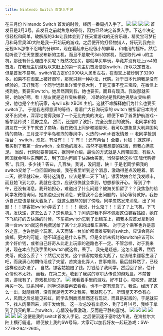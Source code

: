 ```yaml
---
title: Nintendo Switch 首发入手记
---
```

在三月份 Nintendo Switch 首发的时候，经历一番周折入手了。
![](https://user-gold-cdn.xitu.io/2017/8/11/9b7c062ce8634d91b254114abbba2f00)
![](https://user-gold-cdn.xitu.io/2017/8/11/93c31ab9f86e5f3caeb271725e320826)
![](https://user-gold-cdn.xitu.io/2017/8/11/597b76fd91fed2a7acd17f6406e4df4c)
![](https://user-gold-cdn.xitu.io/2017/8/11/f7968992eced58722c8325355ecfc292)
首发日是3月3号。首发日之前就焦急的等待，因为已经决定首发入手。下这个决定很轻松和简单，破解版的3ds让我体会到了任天堂游戏的无穷乐趣，精灵宝可梦日月和马里奥3D大陆是我一开始玩的游戏，之后便开始打怪物猎人，好玩到我完全无视3ds那惨不忍睹的分辨率，现在看起来已经很小的屏幕，和难用的摇杆。然后就听说了任天堂要发布新的主机，而且不是取代3ds的掌机，而是取代wii u的主机，那还有什么理由不买呢？既然决定买，那就早买早玩，毕竟并没有赶上ps4的首发，在我玩主机游戏以来赶上的第一次主机首发便是switch，所以决定首发。
但是首发不易啊，switch官方定价2000块人民币左右，在淘宝上被炒到了3200多。如果不在淘宝上被奸商宰，那就只剩一种办法，代购。对于日本代购我是没有经验的，正好我有一个同学远赴重洋留学意大利，于是无事不登三宝殿，在微信上找到她，我要买switch。她居然回到我，她也要买，而且有现货。我说那就买啊，她说好啊。看！朋友就是这样臭味相投。
准确的说是我和她男朋友臭味相投，他也是个主机玩家，有wii u和 XBOX 主机。这就不难解释他们为什么也要买switch了。
于是我志得意满的等待，看着广大日淘玩家的 switch 被扣留日本海关发不出货来，深深地觉得我做了一个无比完美的决定，顺便下单了首发护航游戏--塞尔达传说：荒野之息。
然而，还是除了波折，完全没想到的波折。
老同学和她男友在一天下午就去了商场，我在微信上同步和她聊天，我可以想象意大利异国风情的商场，三月亚平宁半岛和煦的春风中，火热的switch首发情景 -- 
老同学抢到柜台：
switch，现货，有没有！！？
有！！还有两台！
全要，付钱！
就这样，我买到了我第一台switch，全灰色的版本。虽然不是我想要的彩版，但我心满意足。
当然，代购就要带回来，据同学介绍，最快的方式就是人肉带回去，有些人回国就会带些东西回去，到了国内再顺丰快递给买家，当然要给这些“国际代购镖客”。我问，多少钱？答曰，几百块。我说，没问题，快！
于是老同学把我的switch交给了一位回国的姑娘。我在夜里听到这个消息，激动得差点没睡着。第二天，很早就起来，等待这消息，应该是第二天下飞机，镖客姑娘会给我发顺丰，而且她飞到北京，我就在北京，应该很快就会拿到，想想都很开心。
等到了中午，还没有消息，我开始担心，难道出了什么问题？被海关扣留了？？我焦急的给同学发微信询问，她那边也没有消息，安慰我不会出问题的，耐心等待就好。我告诉自己应该是我太着急了。
就这么煎熬的到了傍晚，同学忽然发来消息，出了问题！！！镖客把switch弄丢了！！！！
我说，什么鬼？！！丢了？上飞机，下飞机，发快递，这怎么丢？？这也能丢？？问清楚我不得不佩服这位镖客姑娘，她在下飞机打的去快递的时候，下车把switch忘到了出租车上，把我本应首发拿到的第一台switch就这样免费送给了某个北京的出租车乘客。
对于这个乘客也许是意外之喜，也许他是个玩家，从天而降一台加价都很难买到的switch，应该会高兴疯掉。更大的可能，他不知道这是什么东西，但是全新未拆封的switch应该可以卖个好价钱，或者自己好奇从此走上玩家的道路也不一定。不管怎样，对于我来说，现在本应到我手里的switch就这样，丢了。
我先是疑惑，这怎么能丢，然后失落，就这么丢了？？然后又苦笑，这个镖客姑娘也太彪了，应该结束镖客生涯了吧，而我满心的期待活成了失望，苦笑造化弄人，世事难测。最后就释然了，已经这样也没办法了。
自然，镖客姑娘赔了钱，打钱给了我同学，然后回了家，估计心情也不太好。
而我，在第二天，收到了我买的塞尔达传说的游戏盘，不禁苦笑，游戏有了，游戏机却没了。
![](https://user-gold-cdn.xitu.io/2017/8/11/ca691dedf0e3c5f7c0ffc22103079a33)
我看着手里的游戏，好不甘心，咬咬牙，那就再买一次。联系同学，同学说她要再去看看，也不一定有现货了。我说，经历了这么一出，就随缘吧，没有就是老天不让我买，我就死心了。
所谓皇天不负有心人，风雨之后总能见彩虹，同学去到商场居然还有现货，而且是彩版的，于是就买下，找人肉带回来，顺丰发给我。
这一次总没有出意外，到了3月14号，我终于拿到了我买的第二台switch，心情没有很激动，反而是平静的喜悦。
![](https://user-gold-cdn.xitu.io/2017/8/11/1ff2d90bcc940efc431f8fd977faf63b)
![](https://user-gold-cdn.xitu.io/2017/8/11/ba9e43698944adca21c5d8feca815683)
![](https://user-gold-cdn.xitu.io/2017/8/11/cfaa341e1b09dc4c092f7a6e5c0731fb)
![](https://user-gold-cdn.xitu.io/2017/8/11/91ac0f3879c2cbb9f769a70e613bab38)
![](https://user-gold-cdn.xitu.io/2017/8/11/98575778099103ad44f9d581b08fb103)
![](https://user-gold-cdn.xitu.io/2017/8/11/2badb804804c11b171bcceea7b4c38a5)
![](https://user-gold-cdn.xitu.io/2017/8/11/68568c20eee93171aceaf09aa8a0d8b9)
这便是我的switch首发入手记，之后便沉迷于塞尔达传说，在海拉尔大陆上横行霸道。
顺便放上我的SW号码，大家可以加我好友一起玩游戏：SW-2776-2641-2605。